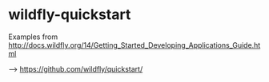 # wildfly-quickstart
Examples from http://docs.wildfly.org/14/Getting_Started_Developing_Applications_Guide.html

--> https://github.com/wildfly/quickstart/

